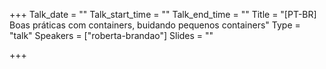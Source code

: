 +++
Talk_date = ""
Talk_start_time = ""
Talk_end_time = ""
Title = "[PT-BR] Boas práticas com containers, buidando pequenos containers"
Type = "talk"
Speakers = ["roberta-brandao"]
Slides = ""

+++

